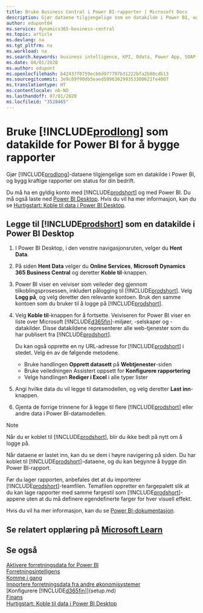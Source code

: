 ```yaml
---
title: Bruke Business Central i Power BI-rapporter | Microsoft Docs
description: Gjør dataene tilgjengelige som en datakilde i Power BI, og bygg kraftige rapporter om status for din bedrift.
author: edupont04
ms.service: dynamics365-business-central
ms.topic: article
ms.devlang: na
ms.tgt_pltfrm: na
ms.workload: na
ms.search.keywords: business intelligence, KPI, Odata, Power App, SOAP, analysis
ms.date: 04/01/2020
ms.author: edupont
ms.openlocfilehash: b42437f0759ecb6d977797b31222bfa2b88cdb13
ms.sourcegitcommit: 3e9c89f90db5eaed599630299353300621fe4007
ms.translationtype: HT
ms.contentlocale: nb-NO
ms.lasthandoff: 07/01/2020
ms.locfileid: "3528465"
---
```

# <a name="using-prodlong-as-power-bi-data-source-for-building-reports"></a>Bruke [!INCLUDE[prodlong](includes/prodlong.md)] som datakilde for Power BI for å bygge rapporter

Gjør [!INCLUDE[prodlong](includes/prodlong.md)]-dataene tilgjengelige som en datakilde i Power BI, og bygg kraftige rapporter om status for din bedrift.  

Du må ha en gyldig konto med [!INCLUDE[prodshort](includes/prodshort.md)] og med Power BI. Du må også laste ned [Power BI Desktop](https://powerbi.microsoft.com/desktop/). Hvis du vil ha mer informasjon, kan du se [Hurtigstart: Koble til data i Power BI Desktop](/power-bi/desktop-quickstart-connect-to-data).  

## <a name="to-add-prodshort-as-a-data-source-in-power-bi-desktop"></a>Legge til [!INCLUDE[prodshort](includes/prodshort.md)] som en datakilde i Power BI Desktop

1. I Power BI Desktop, i den venstre navigasjonsruten, velger du **Hent Data**.
2. På siden **Hent Data** velger du **Online Services**, **Microsoft Dynamics 365 Business Central** og deretter **Koble til**-knappen.
3. Power BI viser en veiviser som veileder deg gjennom tilkoblingsprosessen, inkludert pålogging til [!INCLUDE[prodshort](includes/prodshort.md)]. Velg **Logg på**, og velg deretter den relevante kontoen. Bruk den samme kontoen som du bruker til å logge på [!INCLUDE[prodshort](includes/prodshort.md)].
4. Velg **Koble til**-knappen for å fortsette. Veiviseren for Power BI viser en liste over Microsoft [!INCLUDE[d365fin](includes/d365fin_md.md)]-miljøer, -selskaper og -datakilder. Disse datakildene representerer alle web-tjenester som du har publisert fra [!INCLUDE[prodshort](includes/prodshort.md)].

    Du kan også opprette en ny URL-adresse for [!INCLUDE[prodshort](includes/prodshort.md)] i stedet. Velg én av de følgende metodene.

      - Bruke handlingen **Opprett datasett** på **Webtjenester**-siden
      - Bruke veiledningen Assistert oppsett for **Konfigurere rapportering**
      - Velge handlingen **Rediger i Excel** i alle typer lister

5. Angi hvilke data du vil legge til datamodellen, og velg deretter **Last inn**-knappen.
6. Gjenta de forrige trinnene for å legge til flere [!INCLUDE[prodshort](includes/prodshort.md)] eller andre data i Power BI-datamodellen.

> [!NOTE]  
> Når du er koblet til [!INCLUDE[prodshort](includes/prodshort.md)], blir du ikke bedt på nytt om å logge på.

Når dataene er lastet inn, kan du se dem i høyre navigering på siden. Du har koblet til [!INCLUDE[prodshort](includes/prodshort.md)]-dataene, og du kan begynne å bygge din Power BI-rapport.  

Før du lager rapporten, anbefales det at du importerer [!INCLUDE[prodshort](includes/prodshort.md)]-teamfilen.  Temafilen oppretter en fargepalett slik at du kan lage rapporter med samme fargestil som [!INCLUDE[prodshort](includes/prodshort.md)]-appene uten at du må definere egendefinerte farger for hver visuell effekt.

Hvis du vil ha mer informasjon, kan du se [Power BI-dokumentasjon](/power-bi/consumer/).

## <a name="see-related-training-at-microsoft-learn"></a>Se relatert opplæring på [Microsoft Learn](/learn/modules/configure-powerbi-excel-dynamics-365-business-central/index)

## <a name="see-also"></a>Se også

[Aktivere forretningsdata for Power BI](admin-powerbi.md)  
[Forretningsintelligens](bi.md)  
[Komme i gang](product-get-started.md)  
[Importere forretningsdata fra andre økonomisystemer](across-import-data-configuration-packages.md)  
[Konfigurere [!INCLUDE[d365fin](includes/d365fin_md.md)]](setup.md)  
[Finans](finance.md)  
[Hurtigstart: Koble til data i Power BI Desktop](/power-bi/desktop-quickstart-connect-to-data)  
